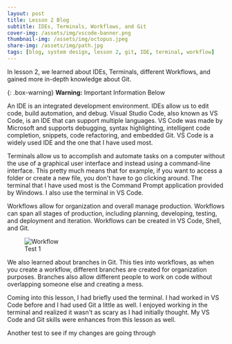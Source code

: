 ```yaml
---
layout: post
title: Lesson 2 Blog
subtitle: IDEs, Terminals, Workflows, and Git
cover-img: /assets/img/vscode-banner.png
thumbnail-img: /assets/img/octopus.jpeg
share-img: /assets/img/path.jpg
tags: [blog, system design, lesson 2, git, IDE, terminal, workflow]
---
```


In lesson 2, we learned about IDEs, Terminals, different Workflows, and gained more in-depth knowledge about Git.

{: .box-warning}
**Warning:** Important Information Below

An IDE is an integrated development environment. IDEs allow us to edit code, build automation, and debug. Visual Studio Code, also known as VS Code, is an IDE that can support multiple languages. VS Code was made by Microsoft and supports debugging, syntax highlighting, intelligent code completion, snippets, code refactoring, and embedded Git. VS Code is a widely used IDE and the one that I have used most.

Terminals allow us to accomplish and automate tasks on a computer without the use of a graphical user interface and instead using a command-line interface. This pretty much means that for example, if you want to access a folder or create a new file, you don't have to go clicking around. The terminal that I have used most is the Command Prompt application provided by Windows. I also use the terminal in VS Code. 

Workflows allow for organization and overall manage production. Workflows can span all stages of production, including planning, developing, testing, and deployment and iteration. Workflows can be created in VS Code, Shell, and Git. 

<figure>
    <img src="https://github.com/easton-eberwein/eastoneberwein.github.io/blob/master/assets/img/workflowpic.jpg?raw=true"
         alt="Workflow">
    <figcaption>Test 1</figcaption>
</figure>

We also learned about branches in Git. This ties into workflows, as when you create a workflow, different branches are created for organization purposes. Branches also allow different people to work on code without overlapping someone else and creating a mess. 

Coming into this lesson, I had briefly used the terminal. I had worked in VS Code before and I had used Git a little as well. I enjoyed working in the terminal and realized it wasn't as scary as I had initially thought. My VS Code and Git skills were enhances from this lesson as well.

Another test to see if my changes are going through